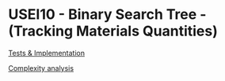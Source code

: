 # USEI10 - Binary Search Tree - (Tracking Materials Quantities)


[Tests & Implementation](04.tests-and-implementation/Readme.md)

[Complexity analysis](05.complexity-analysis/Readme.md)